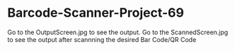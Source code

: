 # Barcode-Scanner-Project-69
Go to the OutputScreen.jpg to see the output.
Go to the ScannedScreen.jpg to see the output after scannning the desired Bar Code/QR Code
